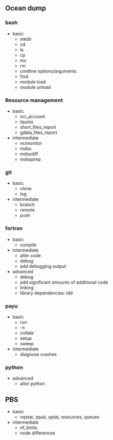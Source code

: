 ## Ocean dump


### bash 
- basic
    - mkdir
    - cd
    - ls
    - cp
    - mv
    - rm
    - cmdline options/arguments
    - find
    - module load
    - module unload

### Resource management
- basic
    - nci_account
    - lquota
    - short_files_report
    - gdata_files_report
- intermediate
    - ncimonitor
    - mdss
    - mdssdiff
    - mdssprep

### git
- basic
    - clone
    - log
- intermediate
    - branch
    - remote
    - push

### fortran
- basic
    - compile
- intermediate
    - alter code
    - debug
    - add debugging output
- advanced
    - debug
    - add significant amounts of additional code 
    - linking
    - library dependencies: ldd
    
### payu
- basic
    - run
    - -n
    - collate
    - setup
    - sweep
- intermediate
    - diagnose crashes

### python
- advanced
    - alter python

## PBS
- basic
    - nqstat, qsub, qstat, resources, queues
- intermediate
    - nf_limits
    - node differences




